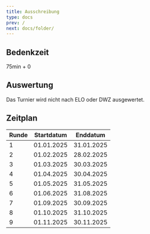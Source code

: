 ```yaml
---
title: Ausschreibung
type: docs
prev: /
next: docs/folder/
---
```


## Bedenkzeit 
75min + 0 

## Auswertung
Das Turnier wird nicht nach ELO oder DWZ ausgewertet. 

## Zeitplan

| Runde | Startdatum | Enddatum   |
|-------|------------|------------|
| 1     | 01.01.2025 | 31.01.2025 |
| 2     | 01.02.2025 | 28.02.2025 |
| 3     | 01.03.2025 | 30.03.2025 |
| 4     | 01.04.2025 | 30.04.2025 |
| 5     | 01.05.2025 | 31.05.2025 |
| 6     | 01.06.2025 | 31.08.2025 |
| 7     | 01.09.2025 | 30.09.2025 |
| 8     | 01.10.2025 | 31.10.2025 |
| 9     | 01.11.2025 | 30.11.2025 |